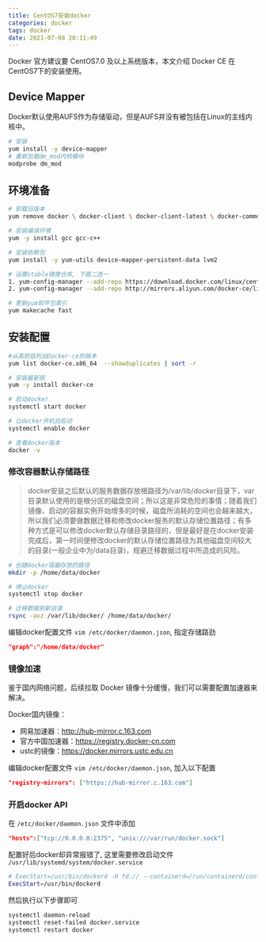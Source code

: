 ```yaml
---
title: CentOS7安装docker
categories: docker
tags: docker
date: 2021-07-08 20:11:49
---
```


Docker 官方建议要 CentOS7.0 及以上系统版本，本文介绍 Docker CE 在CentOS7下的安装使用。

## Device Mapper

Docker默认使用AUFS作为存储驱动，但是AUFS并没有被包括在Linux的主线内核中。

```bash
# 安装
yum install -y device-mapper
# 重新加载dm_mod内核模块
modprobe dm_mod
```

## 环境准备

```bash
# 卸载旧版本
yum remove docker \ docker-client \ docker-client-latest \ docker-common \ docker-latest \ docker-latest-logrotate \ docker-logrotate \ docker-selinux \ docker-engine-selinux \ docker-engine

# 安装编译环境
yum -y install gcc gcc-c++

# 安装依赖包
yum install -y yum-utils device-mapper-persistent-data lvm2

# 设置stable镜像仓库, 下面二选一
1. yum-config-manager --add-repo https://download.docker.com/linux/centos/docker-ce.repo
2. yum-config-manager --add-repo http://mirrors.aliyun.com/docker-ce/linux/centos/docker-ce.repo

# 更新yum软件包索引
yum makecache fast
```

## 安装配置

```bash
#从高到低列出Docker-ce的版本
yum list docker-ce.x86_64  --showduplicates | sort -r    

# 安装最新版
yum -y install docker-ce

# 启动docker
systemctl start docker

# 让docker开机自启动
systemctl enable docker

# 查看docker版本
docker -v
```

### 修改容器默认存储路径

> docker安装之后默认的服务数据存放根路径为/var/lib/docker目录下，var目录默认使用的是根分区的磁盘空间；所以这是非常危险的事情；随着我们镜像、启动的容器实例开始增多的时候，磁盘所消耗的空间也会越来越大，所以我们必须要做数据迁移和修改docker服务的默认存储位置路径；有多种方式是可以修改docker默认存储目录路径的，但是最好是在docker安装完成后，第一时间便修改docker的默认存储位置路径为其他磁盘空间较大的目录(一般企业中为/data目录)，规避迁移数据过程中所造成的风险。

```bash
# 创建docker容器存放的路径
mkdir -p /home/data/docker

# 停止docker
systemctl stop docker

# 迁移数据到新目录
rsync -avz /var/lib/docker/ /home/data/docker/
```

编辑docker配置文件 `vim /etc/docker/daemon.json`, 指定存储路劲

```json
"graph":"/home/data/docker"
```

### 镜像加速

鉴于国内网络问题，后续拉取 Docker 镜像十分缓慢，我们可以需要配置加速器来解决。

Docker国内镜像：

- 网易加速器：http://hub-mirror.c.163.com
- 官方中国加速器：https://registry.docker-cn.com
- ustc的镜像：https://docker.mirrors.ustc.edu.cn

编辑docker配置文件 `vim /etc/docker/daemon.json`, 加入以下配置

```json
"registry-mirrors": ["https://hub-mirror.c.163.com"]
```

### 开启docker API
在 `/etc/docker/daemon.json` 文件中添加 

```json
"hosts":["tcp://0.0.0.0:2375", "unix:///var/run/docker.sock"]
```

配置好后docker却异常报错了, 这里需要修改启动文件 `/usr/lib/systemd/system/docker.service`

```bash
# ExecStart=/usr/bin/dockerd -H fd:// --containerd=/run/containerd/containerd.sock 注释掉改为下面这样
ExecStart=/usr/bin/dockerd
```

然后执行以下步骤即可

```bash
systemctl daemon-reload
systemctl reset-failed docker.service
systemctl restart docker
```